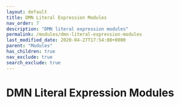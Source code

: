 ```yaml
---
layout: default
title: DMN Literal Expression Modules
nav_order: 7
description: "DMN literal expression modules"
permalink: /modules/dmn-literal-expression-modules
last_modified_date: 2020-04-27T17:54:08+0000
parent: "Modules"
has_children: true
nav_exclude: true
search_exclude: true
---
```


# DMN Literal Expression Modules
